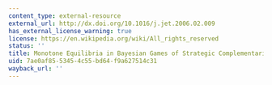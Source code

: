 ```yaml
---
content_type: external-resource
external_url: http://dx.doi.org/10.1016/j.jet.2006.02.009
has_external_license_warning: true
license: https://en.wikipedia.org/wiki/All_rights_reserved
status: ''
title: Monotone Equilibria in Bayesian Games of Strategic Complementarities
uid: 7ae0af85-5345-4c55-bd64-f9a627514c31
wayback_url: ''
---
```

